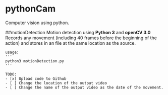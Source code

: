 # pythonCam
Computer vision using python.

##motionDetection
Motion detection using **Python 3** and **openCV 3.0**
    Records any movement (including 40 frames before the beginning of the action) and stores in an file at the same location as the source.

    usage:
    '''
    python3 motionDetection.py
    '''

    TODO:
    - [x] Upload code to Github
    - [ ] Change the location of the output video
    - [ ] Change the name of the output video as the date of the movement.
